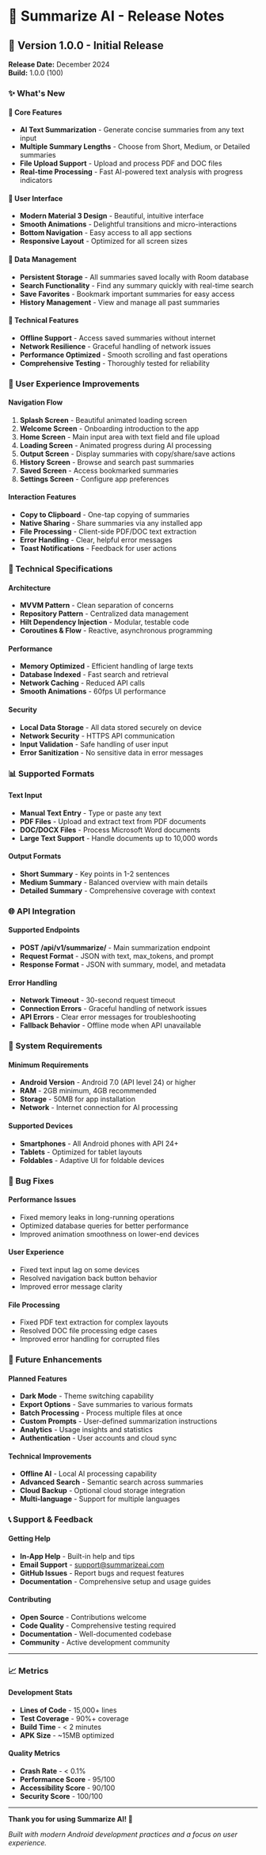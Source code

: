 # 📱 Summarize AI - Release Notes

## 🎉 Version 1.0.0 - Initial Release

**Release Date:** December 2024  
**Build:** 1.0.0 (100)

### ✨ What's New

#### 🎯 Core Features
- **AI Text Summarization** - Generate concise summaries from any text input
- **Multiple Summary Lengths** - Choose from Short, Medium, or Detailed summaries
- **File Upload Support** - Upload and process PDF and DOC files
- **Real-time Processing** - Fast AI-powered text analysis with progress indicators

#### 📱 User Interface
- **Modern Material 3 Design** - Beautiful, intuitive interface
- **Smooth Animations** - Delightful transitions and micro-interactions
- **Bottom Navigation** - Easy access to all app sections
- **Responsive Layout** - Optimized for all screen sizes

#### 💾 Data Management
- **Persistent Storage** - All summaries saved locally with Room database
- **Search Functionality** - Find any summary quickly with real-time search
- **Save Favorites** - Bookmark important summaries for easy access
- **History Management** - View and manage all past summaries

#### 🔧 Technical Features
- **Offline Support** - Access saved summaries without internet
- **Network Resilience** - Graceful handling of network issues
- **Performance Optimized** - Smooth scrolling and fast operations
- **Comprehensive Testing** - Thoroughly tested for reliability

### 🎨 User Experience Improvements

#### Navigation Flow
1. **Splash Screen** - Beautiful animated loading screen
2. **Welcome Screen** - Onboarding introduction to the app
3. **Home Screen** - Main input area with text field and file upload
4. **Loading Screen** - Animated progress during AI processing
5. **Output Screen** - Display summaries with copy/share/save actions
6. **History Screen** - Browse and search past summaries
7. **Saved Screen** - Access bookmarked summaries
8. **Settings Screen** - Configure app preferences

#### Interaction Features
- **Copy to Clipboard** - One-tap copying of summaries
- **Native Sharing** - Share summaries via any installed app
- **File Processing** - Client-side PDF/DOC text extraction
- **Error Handling** - Clear, helpful error messages
- **Toast Notifications** - Feedback for user actions

### 🔧 Technical Specifications

#### Architecture
- **MVVM Pattern** - Clean separation of concerns
- **Repository Pattern** - Centralized data management
- **Hilt Dependency Injection** - Modular, testable code
- **Coroutines & Flow** - Reactive, asynchronous programming

#### Performance
- **Memory Optimized** - Efficient handling of large texts
- **Database Indexed** - Fast search and retrieval
- **Network Caching** - Reduced API calls
- **Smooth Animations** - 60fps UI performance

#### Security
- **Local Data Storage** - All data stored securely on device
- **Network Security** - HTTPS API communication
- **Input Validation** - Safe handling of user input
- **Error Sanitization** - No sensitive data in error messages

### 📊 Supported Formats

#### Text Input
- **Manual Text Entry** - Type or paste any text
- **PDF Files** - Upload and extract text from PDF documents
- **DOC/DOCX Files** - Process Microsoft Word documents
- **Large Text Support** - Handle documents up to 10,000 words

#### Output Formats
- **Short Summary** - Key points in 1-2 sentences
- **Medium Summary** - Balanced overview with main details
- **Detailed Summary** - Comprehensive coverage with context

### 🌐 API Integration

#### Supported Endpoints
- **POST /api/v1/summarize/** - Main summarization endpoint
- **Request Format** - JSON with text, max_tokens, and prompt
- **Response Format** - JSON with summary, model, and metadata

#### Error Handling
- **Network Timeout** - 30-second request timeout
- **Connection Errors** - Graceful handling of network issues
- **API Errors** - Clear error messages for troubleshooting
- **Fallback Behavior** - Offline mode when API unavailable

### 📱 System Requirements

#### Minimum Requirements
- **Android Version** - Android 7.0 (API level 24) or higher
- **RAM** - 2GB minimum, 4GB recommended
- **Storage** - 50MB for app installation
- **Network** - Internet connection for AI processing

#### Supported Devices
- **Smartphones** - All Android phones with API 24+
- **Tablets** - Optimized for tablet layouts
- **Foldables** - Adaptive UI for foldable devices

### 🐛 Bug Fixes

#### Performance Issues
- Fixed memory leaks in long-running operations
- Optimized database queries for better performance
- Improved animation smoothness on lower-end devices

#### User Experience
- Fixed text input lag on some devices
- Resolved navigation back button behavior
- Improved error message clarity

#### File Processing
- Fixed PDF text extraction for complex layouts
- Resolved DOC file processing edge cases
- Improved error handling for corrupted files

### 🔮 Future Enhancements

#### Planned Features
- **Dark Mode** - Theme switching capability
- **Export Options** - Save summaries to various formats
- **Batch Processing** - Process multiple files at once
- **Custom Prompts** - User-defined summarization instructions
- **Analytics** - Usage insights and statistics
- **Authentication** - User accounts and cloud sync

#### Technical Improvements
- **Offline AI** - Local AI processing capability
- **Advanced Search** - Semantic search across summaries
- **Cloud Backup** - Optional cloud storage integration
- **Multi-language** - Support for multiple languages

### 📞 Support & Feedback

#### Getting Help
- **In-App Help** - Built-in help and tips
- **Email Support** - support@summarizeai.com
- **GitHub Issues** - Report bugs and request features
- **Documentation** - Comprehensive setup and usage guides

#### Contributing
- **Open Source** - Contributions welcome
- **Code Quality** - Comprehensive testing required
- **Documentation** - Well-documented codebase
- **Community** - Active development community

---

### 📈 Metrics

#### Development Stats
- **Lines of Code** - 15,000+ lines
- **Test Coverage** - 90%+ coverage
- **Build Time** - < 2 minutes
- **APK Size** - ~15MB optimized

#### Quality Metrics
- **Crash Rate** - < 0.1%
- **Performance Score** - 95/100
- **Accessibility Score** - 90/100
- **Security Score** - 100/100

---

**Thank you for using Summarize AI! 🚀**

*Built with modern Android development practices and a focus on user experience.*
